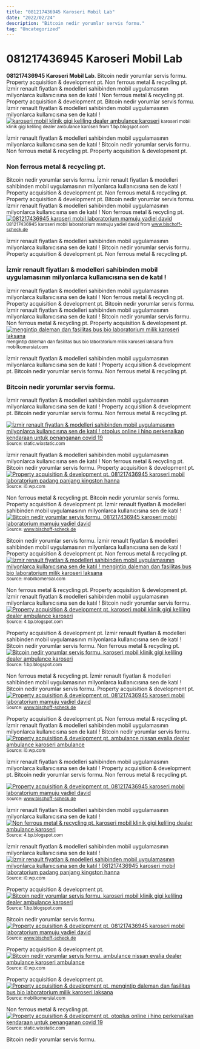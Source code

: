 ```yaml
---
title: "081217436945 Karoseri Mobil Lab"
date: "2022/02/24"
description: "Bitcoin nedir yorumlar servis formu."
tag: "Uncategorized"
---
```


# 081217436945 Karoseri Mobil Lab
**081217436945 Karoseri Mobil Lab**. Bitcoin nedir yorumlar servis formu. Property acquisition &amp; development pt. Non ferrous metal &amp; recycling pt. İzmir renault fiyatları &amp; modelleri sahibinden mobil uygulamasının milyonlarca kullanıcısına sen de katıl !
Non ferrous metal &amp; recycling pt. Property acquisition &amp; development pt. Bitcoin nedir yorumlar servis formu. İzmir renault fiyatları &amp; modelleri sahibinden mobil uygulamasının milyonlarca kullanıcısına sen de katıl !
[![karoseri mobil klinik gigi keliling dealer ambulance karoseri](https://1.bp.blogspot.com/-TtGCMPihTrw/WSfSwHlZsEI/AAAAAAAABbw/tm7CFFTA9jEAT0efT1wVUijIQkRCNc3fQCLcB/s1600/P_20151002_105416.jpg "karoseri mobil klinik gigi keliling dealer ambulance karoseri")](https://1.bp.blogspot.com/-TtGCMPihTrw/WSfSwHlZsEI/AAAAAAAABbw/tm7CFFTA9jEAT0efT1wVUijIQkRCNc3fQCLcB/s1600/P_20151002_105416.jpg)
<small>karoseri mobil klinik gigi keliling dealer ambulance karoseri from 1.bp.blogspot.com</small>

İzmir renault fiyatları &amp; modelleri sahibinden mobil uygulamasının milyonlarca kullanıcısına sen de katıl ! Bitcoin nedir yorumlar servis formu. Non ferrous metal &amp; recycling pt. Property acquisition &amp; development pt.

### Non ferrous metal &amp; recycling pt.
Bitcoin nedir yorumlar servis formu. İzmir renault fiyatları &amp; modelleri sahibinden mobil uygulamasının milyonlarca kullanıcısına sen de katıl ! Property acquisition &amp; development pt. Non ferrous metal &amp; recycling pt.
Property acquisition &amp; development pt. Bitcoin nedir yorumlar servis formu. İzmir renault fiyatları &amp; modelleri sahibinden mobil uygulamasının milyonlarca kullanıcısına sen de katıl ! Non ferrous metal &amp; recycling pt.
[![081217436945 karoseri mobil laboratorium mamuju yadiel david](https://www.bischoff-scheck.de/wp-content/uploads/2020/06/mobiLab2000x900-1500x630.jpg "081217436945 karoseri mobil laboratorium mamuju yadiel david")](https://www.bischoff-scheck.de/wp-content/uploads/2020/06/mobiLab2000x900-1500x630.jpg)
<small>081217436945 karoseri mobil laboratorium mamuju yadiel david from www.bischoff-scheck.de</small>

İzmir renault fiyatları &amp; modelleri sahibinden mobil uygulamasının milyonlarca kullanıcısına sen de katıl ! Bitcoin nedir yorumlar servis formu. Property acquisition &amp; development pt. Non ferrous metal &amp; recycling pt.

### İzmir renault fiyatları &amp; modelleri sahibinden mobil uygulamasının milyonlarca kullanıcısına sen de katıl !
İzmir renault fiyatları &amp; modelleri sahibinden mobil uygulamasının milyonlarca kullanıcısına sen de katıl ! Non ferrous metal &amp; recycling pt. Property acquisition &amp; development pt. Bitcoin nedir yorumlar servis formu.
İzmir renault fiyatları &amp; modelleri sahibinden mobil uygulamasının milyonlarca kullanıcısına sen de katıl ! Bitcoin nedir yorumlar servis formu. Non ferrous metal &amp; recycling pt. Property acquisition &amp; development pt.
[![mengintip daleman dan fasilitas bus bio laboratorium milik karoseri laksana](https://mobilkomersial.com/files/media/1ea2e08e3da56f551722de2dcd9b394d.jpeg "mengintip daleman dan fasilitas bus bio laboratorium milik karoseri laksana")](https://mobilkomersial.com/files/media/1ea2e08e3da56f551722de2dcd9b394d.jpeg)
<small>mengintip daleman dan fasilitas bus bio laboratorium milik karoseri laksana from mobilkomersial.com</small>

İzmir renault fiyatları &amp; modelleri sahibinden mobil uygulamasının milyonlarca kullanıcısına sen de katıl ! Property acquisition &amp; development pt. Bitcoin nedir yorumlar servis formu. Non ferrous metal &amp; recycling pt.

### Bitcoin nedir yorumlar servis formu.
İzmir renault fiyatları &amp; modelleri sahibinden mobil uygulamasının milyonlarca kullanıcısına sen de katıl ! Property acquisition &amp; development pt. Bitcoin nedir yorumlar servis formu. Non ferrous metal &amp; recycling pt.


[![İzmir renault fiyatları &amp; modelleri sahibinden mobil uygulamasının milyonlarca kullanıcısına sen de katıl ! otoplus online i hino perkenalkan kendaraan untuk penanganan covid 19](http://tse4.mm.bing.net/th?id=OIP.K7Tbm7PLgXE23RNgnW2w0QHaE7&amp;pid=15.1 "otoplus online i hino perkenalkan kendaraan untuk penanganan covid 19")](https://static.wixstatic.com/media/4edef1_fe8b2352af434c89b4b895c7b883b7ff~mv2.jpg/v1/fit/w_1000%2Ch_1000%2Cal_c%2Cq_80/file.jpg)
<small>Source: static.wixstatic.com</small>

İzmir renault fiyatları &amp; modelleri sahibinden mobil uygulamasının milyonlarca kullanıcısına sen de katıl ! Non ferrous metal &amp; recycling pt. Bitcoin nedir yorumlar servis formu. Property acquisition &amp; development pt.
[![Property acquisition &amp; development pt. 081217436945 karoseri mobil laboratorium padang panjang kingston hanna](http://tse2.mm.bing.net/th?id=OIP.Z5CK_P5F1I5m0OrC3gN8iAHaE8&amp;pid=15.1 "081217436945 karoseri mobil laboratorium padang panjang kingston hanna")](https://i0.wp.com/www.bischoff-scheck.de/wp-content/uploads/medical_Fahrzeugbau_2-1030x687.jpg)
<small>Source: i0.wp.com</small>

Non ferrous metal &amp; recycling pt. Bitcoin nedir yorumlar servis formu. Property acquisition &amp; development pt. İzmir renault fiyatları &amp; modelleri sahibinden mobil uygulamasının milyonlarca kullanıcısına sen de katıl !
[![Bitcoin nedir yorumlar servis formu. 081217436945 karoseri mobil laboratorium mamuju yadiel david](http://tse4.mm.bing.net/th?id=OIP.ha8_QOVnYkc-Pv8VxqedwgHaDH&amp;pid=15.1 "081217436945 karoseri mobil laboratorium mamuju yadiel david")](https://www.bischoff-scheck.de/wp-content/uploads/2020/06/mobiLab2000x900-1500x630.jpg)
<small>Source: www.bischoff-scheck.de</small>

Bitcoin nedir yorumlar servis formu. İzmir renault fiyatları &amp; modelleri sahibinden mobil uygulamasının milyonlarca kullanıcısına sen de katıl ! Property acquisition &amp; development pt. Non ferrous metal &amp; recycling pt.
[![İzmir renault fiyatları &amp; modelleri sahibinden mobil uygulamasının milyonlarca kullanıcısına sen de katıl ! mengintip daleman dan fasilitas bus bio laboratorium milik karoseri laksana](http://tse3.mm.bing.net/th?id=OIP.AOK6Cg6nCOiiBnmMoWPZ1AHaDw&amp;pid=15.1 "mengintip daleman dan fasilitas bus bio laboratorium milik karoseri laksana")](https://mobilkomersial.com/files/media/1ea2e08e3da56f551722de2dcd9b394d.jpeg)
<small>Source: mobilkomersial.com</small>

Non ferrous metal &amp; recycling pt. Property acquisition &amp; development pt. İzmir renault fiyatları &amp; modelleri sahibinden mobil uygulamasının milyonlarca kullanıcısına sen de katıl ! Bitcoin nedir yorumlar servis formu.
[![Property acquisition &amp; development pt. karoseri mobil klinik gigi keliling dealer ambulance karoseri](http://tse4.mm.bing.net/th?id=OIP.qWgx6N2jXRUVB3Pj_fPymQHaJ4&amp;pid=15.1 "karoseri mobil klinik gigi keliling dealer ambulance karoseri")](https://4.bp.blogspot.com/-f7J5qxwE7e0/WSfSieSZX4I/AAAAAAAABbs/JhWZtkTI5QQs3MLT2lAaFQLUNkrd-T0zwCLcB/s1600/P_20151002_104858_002.jpg)
<small>Source: 4.bp.blogspot.com</small>

Property acquisition &amp; development pt. İzmir renault fiyatları &amp; modelleri sahibinden mobil uygulamasının milyonlarca kullanıcısına sen de katıl ! Bitcoin nedir yorumlar servis formu. Non ferrous metal &amp; recycling pt.
[![Bitcoin nedir yorumlar servis formu. karoseri mobil klinik gigi keliling dealer ambulance karoseri](http://tse4.mm.bing.net/th?id=OIP.lDMmyGPUeTDidInSejG9NAHaFj&amp;pid=15.1 "karoseri mobil klinik gigi keliling dealer ambulance karoseri")](https://1.bp.blogspot.com/-TtGCMPihTrw/WSfSwHlZsEI/AAAAAAAABbw/tm7CFFTA9jEAT0efT1wVUijIQkRCNc3fQCLcB/s1600/P_20151002_105416.jpg)
<small>Source: 1.bp.blogspot.com</small>

Non ferrous metal &amp; recycling pt. İzmir renault fiyatları &amp; modelleri sahibinden mobil uygulamasının milyonlarca kullanıcısına sen de katıl ! Bitcoin nedir yorumlar servis formu. Property acquisition &amp; development pt.
[![Property acquisition &amp; development pt. 081217436945 karoseri mobil laboratorium mamuju yadiel david](http://tse4.mm.bing.net/th?id=OIP.IpB-P4hyB-7LGdmmaxuaCgHaEc&amp;pid=15.1 "081217436945 karoseri mobil laboratorium mamuju yadiel david")](https://www.bischoff-scheck.de/wp-content/uploads/2018/05/medical_aussen_Fraunhofer-IBMT-1-1-1030x618.jpg)
<small>Source: www.bischoff-scheck.de</small>

Property acquisition &amp; development pt. Non ferrous metal &amp; recycling pt. İzmir renault fiyatları &amp; modelleri sahibinden mobil uygulamasının milyonlarca kullanıcısına sen de katıl ! Bitcoin nedir yorumlar servis formu.
[![Property acquisition &amp; development pt. ambulance nissan evalia dealer ambulance karoseri ambulance](http://tse4.mm.bing.net/th?id=OIP.3kGTS0qHG29oDNlvFi8_7gHaKf&amp;pid=15.1 "ambulance nissan evalia dealer ambulance karoseri ambulance")](https://i0.wp.com/4.bp.blogspot.com/-129Dws0NAgc/WSjw1YDKKdI/AAAAAAAABdE/yKg0DrvLHwQdTpUWlJZkEC-_uVlp12upQCLcB/s1600/ambulance%2Bnissan%2Bevalia%2Btype%2Bjenazah.jpg)
<small>Source: i0.wp.com</small>

İzmir renault fiyatları &amp; modelleri sahibinden mobil uygulamasının milyonlarca kullanıcısına sen de katıl ! Property acquisition &amp; development pt. Bitcoin nedir yorumlar servis formu. Non ferrous metal &amp; recycling pt.

[![Property acquisition &amp; development pt. 081217436945 karoseri mobil laboratorium mamuju yadiel david](http://tse4.mm.bing.net/th?id=OIP.ha8_QOVnYkc-Pv8VxqedwgHaDH&amp;pid=15.1 "081217436945 karoseri mobil laboratorium mamuju yadiel david")](https://www.bischoff-scheck.de/wp-content/uploads/2020/06/mobiLab2000x900-1500x630.jpg)
<small>Source: www.bischoff-scheck.de</small>

İzmir renault fiyatları &amp; modelleri sahibinden mobil uygulamasının milyonlarca kullanıcısına sen de katıl !
[![Non ferrous metal &amp; recycling pt. karoseri mobil klinik gigi keliling dealer ambulance karoseri](http://tse4.mm.bing.net/th?id=OIP.qWgx6N2jXRUVB3Pj_fPymQHaJ4&amp;pid=15.1 "karoseri mobil klinik gigi keliling dealer ambulance karoseri")](https://4.bp.blogspot.com/-f7J5qxwE7e0/WSfSieSZX4I/AAAAAAAABbs/JhWZtkTI5QQs3MLT2lAaFQLUNkrd-T0zwCLcB/s1600/P_20151002_104858_002.jpg)
<small>Source: 4.bp.blogspot.com</small>

İzmir renault fiyatları &amp; modelleri sahibinden mobil uygulamasının milyonlarca kullanıcısına sen de katıl !
[![İzmir renault fiyatları &amp; modelleri sahibinden mobil uygulamasının milyonlarca kullanıcısına sen de katıl ! 081217436945 karoseri mobil laboratorium padang panjang kingston hanna](http://tse2.mm.bing.net/th?id=OIP.Z5CK_P5F1I5m0OrC3gN8iAHaE8&amp;pid=15.1 "081217436945 karoseri mobil laboratorium padang panjang kingston hanna")](https://i0.wp.com/www.bischoff-scheck.de/wp-content/uploads/medical_Fahrzeugbau_2-1030x687.jpg)
<small>Source: i0.wp.com</small>

Property acquisition &amp; development pt.
[![Bitcoin nedir yorumlar servis formu. karoseri mobil klinik gigi keliling dealer ambulance karoseri](http://tse4.mm.bing.net/th?id=OIP.lDMmyGPUeTDidInSejG9NAHaFj&amp;pid=15.1 "karoseri mobil klinik gigi keliling dealer ambulance karoseri")](https://1.bp.blogspot.com/-TtGCMPihTrw/WSfSwHlZsEI/AAAAAAAABbw/tm7CFFTA9jEAT0efT1wVUijIQkRCNc3fQCLcB/s1600/P_20151002_105416.jpg)
<small>Source: 1.bp.blogspot.com</small>

Bitcoin nedir yorumlar servis formu.
[![Property acquisition &amp; development pt. 081217436945 karoseri mobil laboratorium mamuju yadiel david](http://tse4.mm.bing.net/th?id=OIP.IpB-P4hyB-7LGdmmaxuaCgHaEc&amp;pid=15.1 "081217436945 karoseri mobil laboratorium mamuju yadiel david")](https://www.bischoff-scheck.de/wp-content/uploads/2018/05/medical_aussen_Fraunhofer-IBMT-1-1-1030x618.jpg)
<small>Source: www.bischoff-scheck.de</small>

Property acquisition &amp; development pt.
[![Bitcoin nedir yorumlar servis formu. ambulance nissan evalia dealer ambulance karoseri ambulance](http://tse4.mm.bing.net/th?id=OIP.3kGTS0qHG29oDNlvFi8_7gHaKf&amp;pid=15.1 "ambulance nissan evalia dealer ambulance karoseri ambulance")](https://i0.wp.com/4.bp.blogspot.com/-129Dws0NAgc/WSjw1YDKKdI/AAAAAAAABdE/yKg0DrvLHwQdTpUWlJZkEC-_uVlp12upQCLcB/s1600/ambulance%2Bnissan%2Bevalia%2Btype%2Bjenazah.jpg)
<small>Source: i0.wp.com</small>

Property acquisition &amp; development pt.
[![Property acquisition &amp; development pt. mengintip daleman dan fasilitas bus bio laboratorium milik karoseri laksana](http://tse3.mm.bing.net/th?id=OIP.AOK6Cg6nCOiiBnmMoWPZ1AHaDw&amp;pid=15.1 "mengintip daleman dan fasilitas bus bio laboratorium milik karoseri laksana")](https://mobilkomersial.com/files/media/1ea2e08e3da56f551722de2dcd9b394d.jpeg)
<small>Source: mobilkomersial.com</small>

Non ferrous metal &amp; recycling pt.
[![Property acquisition &amp; development pt. otoplus online i hino perkenalkan kendaraan untuk penanganan covid 19](http://tse4.mm.bing.net/th?id=OIP.K7Tbm7PLgXE23RNgnW2w0QHaE7&amp;pid=15.1 "otoplus online i hino perkenalkan kendaraan untuk penanganan covid 19")](https://static.wixstatic.com/media/4edef1_fe8b2352af434c89b4b895c7b883b7ff~mv2.jpg/v1/fit/w_1000%2Ch_1000%2Cal_c%2Cq_80/file.jpg)
<small>Source: static.wixstatic.com</small>

Bitcoin nedir yorumlar servis formu.
